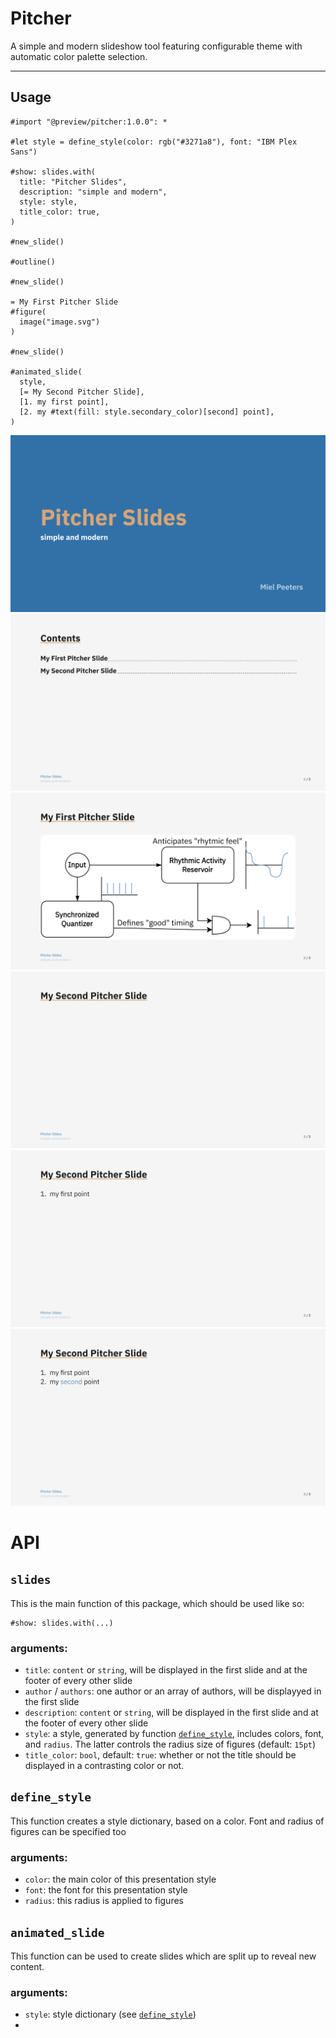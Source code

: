 # Pitcher 

A simple and modern slideshow tool featuring configurable theme with automatic color palette selection.

---

## Usage

```typst
#import "@preview/pitcher:1.0.0": *

#let style = define_style(color: rgb("#3271a8"), font: "IBM Plex Sans")

#show: slides.with(
  title: "Pitcher Slides",
  description: "simple and modern",
  style: style,
  title_color: true,
)

#new_slide()

#outline()

#new_slide()

= My First Pitcher Slide
#figure(
  image("image.svg")
)

#new_slide()

#animated_slide(
  style,
  [= My Second Pitcher Slide],
  [1. my first point],
  [2. my #text(fill: style.secondary_color)[second] point],
)
```

![screenshot of the first generated slide](./assets/example_1.png)
![screenshot of the second generated slide](./assets/example_2.png)
![screenshot of the third generated slide](./assets/example_3.png)
![screenshot of the fourth generated slide](./assets/example_4.png)
![screenshot of the fifth generated slide](./assets/example_5.png)
![screenshot of the sixth generated slide](./assets/example_6.png)

# API
## `slides`
This is the main function of this package, which should be used like so:
```typst
#show: slides.with(...)
```

### arguments:
- `title`: `content` or `string`, will be displayed in the first slide and at the footer of every other slide
- `author` / `authors`: one author or an array of authors, will be displayyed in the first slide
- `description`: `content` or `string`, will be displayed in the first slide and at the footer of every other slide
- `style`: a style, generated by function [`define_style`](#define_style), includes colors, font, and `radius`. The latter controls the radius size of figures (default: `15pt`)
- `title_color`: `bool`, default: `true`: whether or not the title should be displayed in a contrasting color or not.

## `define_style`
This function creates a style dictionary, based on a color. 
Font and radius of figures can be specified too

### arguments:
- `color`: the main color of this presentation style
- `font`: the font for this presentation style
- `radius`: this radius is applied to figures

## `animated_slide`
This function can be used to create slides which are split up to reveal new content.

### arguments:
- `style`: style dictionary (see [`define_style`](#`define_style`))
- 
